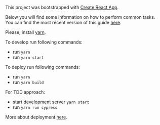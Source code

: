This project was bootstrapped with [Create React App](https://github.com/facebookincubator/create-react-app).

Below you will find some information on how to perform common tasks.<br>
You can find the most recent version of this guide [here](https://github.com/facebookincubator/create-react-app/blob/master/packages/react-scripts/template/README.md).

Please, install [yarn](https://yarnpkg.com/en/docs/install).

To develop run following commands:
- run `yarn`
- run `yarn start`

To deploy run following commands:
- run `yarn`
- run `yarn build`

For TDD approach:
- start development server `yarn start`
- run `yarn run cypress`

 More about deployment [here](http://bit.ly/2vY88Kr).
